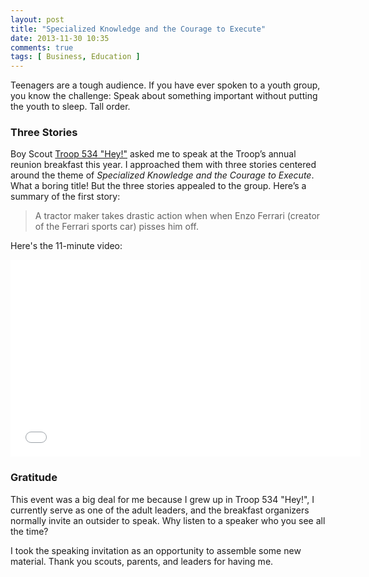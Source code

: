 ```yaml
---
layout: post
title: "Specialized Knowledge and the Courage to Execute"
date: 2013-11-30 10:35
comments: true
tags: [ Business, Education ]
---
```

Teenagers are a tough audience. If you have ever spoken to a youth group, you know the challenge: Speak about something important without putting the youth to sleep. Tall order.

### Three Stories

Boy Scout [Troop 534 "Hey!"](http://troop534.org) asked me to speak at the Troop’s annual reunion breakfast this year.  I approached them with three stories centered around the theme of _Specialized Knowledge and the Courage to Execute_. What a boring title! But the three stories appealed to the group. Here’s a summary of the first story:

>A tractor maker takes drastic action when when Enzo Ferrari (creator of the Ferrari sports car) pisses him off.

<!--more-->

Here's the 11-minute video:

<div class="video-container">
<iframe width="560" height="315" src="//www.youtube.com/embed/tWdFhEI6JiM?rel=0" frameborder="0" allowfullscreen></iframe>
</div>

### Gratitude

This event was a big deal for me because I grew up in Troop 534 "Hey!", I currently serve as one of the adult leaders, and the breakfast organizers normally invite an outsider to speak. Why listen to a speaker who you see all the time?

I took the speaking invitation as an opportunity to assemble some new material. Thank you scouts, parents, and leaders for having me.
